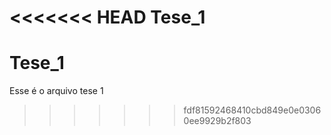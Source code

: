 <<<<<<< HEAD
Tese_1
=======
# Tese_1
Esse é o arquivo tese 1
>>>>>>> fdf81592468410cbd849e0e03060ee9929b2f803
